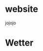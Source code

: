 # website
jojojo

<h1> Wetter </h1>

<p id="weather_text"></p>

<script>
  console.log("Hello world");
  
  var weather_p = document.getElementById("weather_text");
  
  var weather_data;
  
  function getWether(API_data){  
    var t = "Wetter in " + API_data.name + " : " + API_data.weather[0].description;
    console.log(t);
    weather_p.innerHTML =  t;
  }
  
  function fetchWeather(){
    fetch('https://api.openweathermap.org/data/2.5/weather?lat=51.481846&lon=7.216236&appid=d1ffef114ff90bd71199fb1b8d279642')
    .then(response => {
      return response.json();
    })
    .then(users => {
      console.log(users);
      weather_data = users;
      getWether(users);
    });
  }
  
  fetchWeather();
  
  console.log("pass");
</script>
